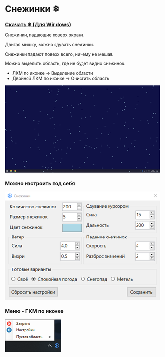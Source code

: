 # Снежинки ❄
### [Скачать ❄ (Для Windows)](https://github.com/MixelTe/SnowFlakes/releases/download/v1.2/SnowFlakes.exe)

Снежинки, падающие поверх экрана.

Двигая мышку, можно сдувать снежинки.

Снежинки падают поверх всего, ничему не мешая.

Можно выделить область, где не будет видно снежинок.
* ЛКМ по иконке -> Выделение области
* Двойной ЛКМ по иконке -> Очистить область

![](./docs/screenshot.png)

### Можно настроить под себя
![](./docs/settings.png)

### Меню - ПКМ по иконке
![](./docs/menu.png)
